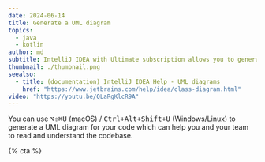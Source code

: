 ```yaml
---
date: 2024-06-14
title: Generate a UML diagram
topics:
  - java
  - kotlin
author: md
subtitle: IntelliJ IDEA with Ultimate subscription allows you to generate UML diagrams.
thumbnail: ./thumbnail.png
seealso:
  - title: (documentation) IntelliJ IDEA Help - UML diagrams
    href: "https://www.jetbrains.com/help/idea/class-diagram.html"
video: "https://youtu.be/QLaRgKlcR9A"
---
```


You can use <kbd>⌥⇧⌘U</kbd> (macOS) / <kbd>Ctrl+Alt+Shift+U</kbd> (Windows/Linux) to generate a UML diagram for your code which can help you and your team to read and understand the codebase.

{% cta %}
